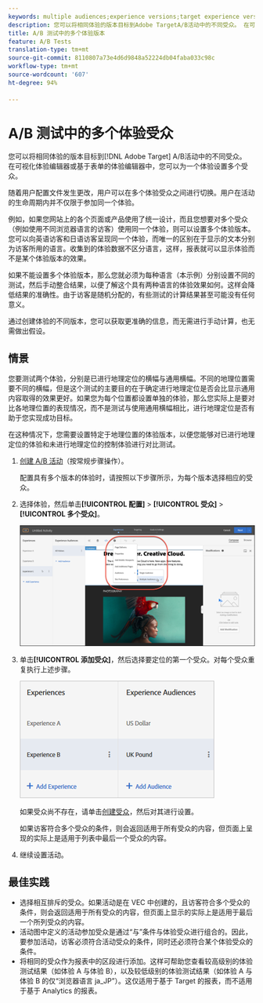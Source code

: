 ```yaml
---
keywords: multiple audiences;experience versions;target experience versions
description: 您可以将相同体验的版本目标到Adobe TargetA/B活动中的不同受众。 在可视化体验编辑器或基于表单的体验编辑器中，您可以为一个体验设置多个受众。
title: A/B 测试中的多个体验版本
feature: A/B Tests
translation-type: tm+mt
source-git-commit: 8110807a73e4d6d9848a52224db04faba033c98c
workflow-type: tm+mt
source-wordcount: '607'
ht-degree: 94%

---
```



# A/B 测试中的多个体验受众

您可以将相同体验的版本目标到[!DNL Adobe Target] A/B活动中的不同受众。 在可视化体验编辑器或基于表单的体验编辑器中，您可以为一个体验设置多个受众。

随着用户配置文件发生更改，用户可以在多个体验受众之间进行切换。用户在活动的生命周期内并不仅限于参加同一个体验。

例如，如果您网站上的各个页面或产品使用了统一设计，而且您想要对多个受众（例如使用不同浏览器语言的访客）使用同一个体验，则可以设置多个体验版本。您可以向英语访客和日语访客呈现同一个体验，而唯一的区别在于显示的文本分别为访客所用的语言。收集到的体验数据不区分语言，这样，报表就可以显示体验而不是某个体验版本的效果。

如果不能设置多个体验版本，那么您就必须为每种语言（本示例）分别设置不同的测试，然后手动整合结果，以便了解这个具有两种语言的体验效果如何。这样会降低结果的准确性。由于访客是随机分配的，有些测试的计算结果甚至可能没有任何意义。

通过创建体验的不同版本，您可以获取更准确的信息，而无需进行手动计算，也无需做出假设。

## 情景

您要测试两个体验，分别是已进行地理定位的横幅与通用横幅。不同的地理位置需要不同的横幅，但是这个测试的主要目的在于确定进行地理定位是否会比显示通用内容取得的效果更好。如果您为每个位置都设置单独的体验，那么您实际上是要对比各地理位置的表现情况，而不是测试与使用通用横幅相比，进行地理定位是否有助于您实现成功目标。

在这种情况下，您需要设置特定于地理位置的体验版本，以便您能够对已进行地理定位的体验和未进行地理定位的控制体验进行对比测试。

1. [创建 A/B 活动](/help/c-activities/t-test-ab/t-test-create-ab/test-create-ab.md)（按常规步骤操作）。

   配置具有多个版本的体验时，请按照以下步骤所示，为每个版本选择相应的受众。

1. 选择体验，然后单击&#x200B;**[!UICONTROL 配置]** > **[!UICONTROL 受众]** > **[!UICONTROL 多个受众]**。

   ![“多个受众”选项](/help/c-activities/t-test-ab/t-test-create-ab/assets/multiple-audiences-new.png)

1. 单击&#x200B;**[!UICONTROL 添加受众]**，然后选择要定位的第一个受众。对每个受众重复执行上述步骤。

   ![](assets/exp-versions.png)

   如果受众尚不存在，请单击[创建受众](/help/c-target/c-audiences/create-audience.md#task_E18BD77A9A8F4ED0AC50569F94556558)，然后对其进行设置。

   如果访客符合多个受众的条件，则会返回适用于所有受众的内容，但页面上呈现的实际上是适用于列表中最后一个受众的内容。

1. 继续设置活动。

## 最佳实践

* 选择相互排斥的受众。如果活动是在 VEC 中创建的，且访客符合多个受众的条件，则会返回适用于所有受众的内容，但页面上显示的实际上是适用于最后一个所列受众的内容。
* 活动图中定义的活动参加受众是通过“与”条件与体验受众进行组合的。因此，要参加活动，访客必须符合活动受众的条件，同时还必须符合某个体验受众的条件。
* 将相同的受众作为报表中的区段进行添加。这样可帮助您查看较高级别的体验测试结果（如体验 A 与体验 B），以及较低级别的体验测试结果（如体验 A 与体验 B 的仅“浏览器语言 ja_JP”）。这仅适用于基于 Target 的报表，而不适用于基于 Analytics 的报表。

